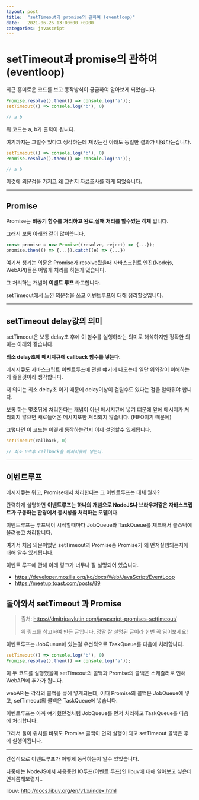 ```yaml
---
layout: post
title:  "setTimeout과 promise의 관하여 (eventloop)"
date:   2021-06-26 13:00:00 +0900
categories: javascript
---
```


# setTimeout과 promise의 관하여 (eventloop)

최근 흥미로운 코드를 보고 동작방식이 궁금하여 알아보게 되었습니다.

```js
Promise.resolve().then(() => console.log('a'));
setTimeout(() => console.log('b'), 0)

// a b
```
위 코드는 a, b가 출력이 됩니다.

여기까지는 그럴수 있다고 생각하는데 재밌는건 아래도 동일한 결과가 나왔다는겁니다.
```js
setTimeout(() => console.log('b'), 0)
Promise.resolve().then(() => console.log('a'));

// a b
```
이것에 의문점을 가지고 왜 그런지 자료조사를 하게 되었습니다.

---
## Promise

Promise는 **비동기 함수를 처리하고 완료,실패 처리를 할수있는 객체** 입니다.

그래서 보통 아래와 같이 많이씁니다.

```js
const promise = new Promise((resolve, reject) => {...});
promise.then(() => {...}).catch((e) => {...})
```

여기서 생기는 의문은 Promise가 resolve됬을때 자바스크립트 엔진(Nodejs, WebAPI)들은 어떻게 처리를 하는가 였습니다.

그 처리하는 개념이 **이벤트 루프** 라고합니다.

setTimeout에서 느낀 의문점을 쓰고 이벤트루프에 대해 정리할것입니다.

---
## setTimeout delay값의 의미

setTimeout은 보통 delay초 후에 이 함수를 실행하라는 의미로 해석하지만 정확한 의미는 아래와 같습니다.

**최소 delay초에 메시지큐에 callback 함수를 넣는다.**

메시지큐도 자바스크립트 이벤트루프에 관한 얘기에 나오는데 일단 위와같이 이해하는게 좋을것이라 생각합니다.

저 의미는 최소 delay초 이기 때문에 delay이상이 걸릴수도 있다는 점을 알아둬야 합니다.

보통 하는 몇초뒤에 처리한다는 개념이 아닌 메시지큐에 넣기 떄문에 앞에 메시지가 처리되지 않으면 새로들어온 메시지또한 처리되지 않습니다. (FIFO이기 때문에)

그렇다면 이 코드는 어떻게 동작하는건지 이제 설명할수 있게됩니다.
```js
setTimeout(callback, 0)

// 최소 0초후 callback을 메시지큐에 넣는다.
```

---
## 이벤트루프

메시지큐는 뭐고, Promise에서 처리한다는 그 이벤트루프는 대체 뭘까?

간력하게 설명하면 **이벤트루프는 하나의 개념으로 NodeJS나 브라우저같은 자바스크립트가 구동하는 환경에서 동시성을 처리하는 모델**이다.

이벤트루프는 루프틱이 시작할때마다 JobQueue와 TaskQueue를 체크해서 콜스택에 올려놓고 처리합니다.

여기서 처음 의문이였던 setTimeout과 Promise중 Promise가 왜 먼저실행되는지에 대해 알수 있게됩니다.

이벤트 루프에 관해 아래 링크가 너무나 잘 설명되어 있습니다.
- https://developer.mozilla.org/ko/docs/Web/JavaScript/EventLoop
- https://meetup.toast.com/posts/89

## 돌아와서 setTimeout 과 Promise

> 출처: https://dmitripavlutin.com/javascript-promises-settimeout/
>
> 위 링크를 참고하여 만든 글입니다. 정말 잘 설명된 글이라 한번 꼭 읽어보세요!

이벤트루프는 JobQueue에 있는걸 우선적으로 TaskQueue를 다음에 처리합니다.


```js
setTimeout(() => console.log('b'), 0)
Promise.resolve().then(() => console.log('a'));
```

이 두 코드를 실행했을때 setTimeout의 콜백과 Promise의 콜백은 스케쥴러로 인해 WebAPI에 추가가 됩니다. 

webAPI는 각각의 콜백을 큐에 넣게되는데, 이때 Promise의 콜백은 JobQueue에 넣고, setTimeout의 콜백은 TaskQueue에 넣습니다.

이벤트루프는 아까 얘기했던것처럼 JobQueue를 먼저 처리하고 TaskQueue를 다음에 처리합니다.

그래서 둘이 위치를 바꿔도 Promise 콜백이 먼저 실행이 되고 setTimeout 콜백은 후에 실행이됩니다.

---
간접적으로 이벤트루프가 어떻게 동작하는지 알수 있었습니다.

나중에는 NodeJS에서 사용중인 IO루프(이벤트 루프)인 libuv에 대해 알아보고 싶은데 언제쯤해보련지..

libuv: http://docs.libuv.org/en/v1.x/index.html

